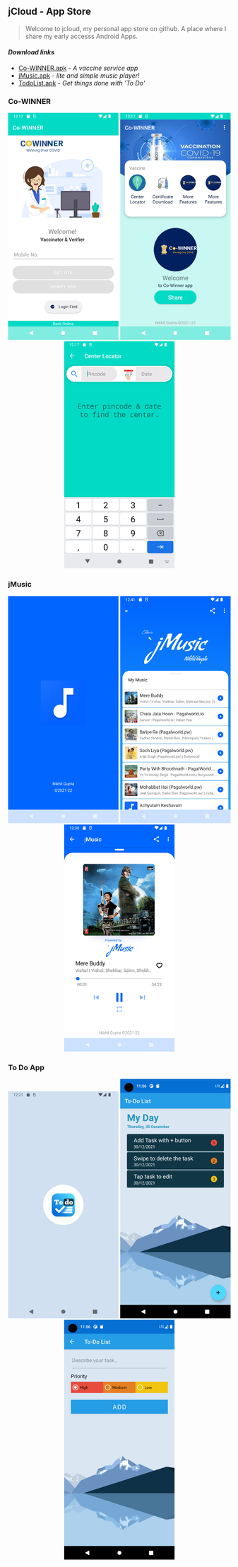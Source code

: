 ## jCloud - App Store

> Welcome to jcloud,
> my personal app store on github.
> A place where I share my early accesss Android Apps.

#### _Download links_
- [Co-WINNER.apk](https://github.com/Nikhil-Gupta-ind/jCloud/raw/master/Co-WINNER/Co-WINNER%201.5.0.apk) - _A vaccine service app_
- [jMusic.apk](https://github.com/Nikhil-Gupta-ind/jCloud/raw/master/jMusic/jMusic%201.5.0.apk) - _lite and simple music player!_
- [TodoList.apk](https://github.com/Nikhil-Gupta-ind/jCloud/raw/master/ToDo%20App/To%20do%20List.apk) - _Get things done with 'To Do'_

### Co-WINNER
<p align="center">
  <img src="https://github.com/Nikhil-Gupta-ind/jCloud/blob/master/Co-WINNER/Screenshot_01.png" width="250" title="Login for certificate">
  <img src="https://github.com/Nikhil-Gupta-ind/jCloud/blob/master/Co-WINNER/Screenshot_02.png" width="250" title="Home Screen">
  <img src="https://github.com/Nikhil-Gupta-ind/jCloud/blob/master/Co-WINNER/Screenshot_03.png" width="250" title="Vaccine finder">
</p>

### jMusic
<p align="center">
  <img src="https://github.com/Nikhil-Gupta-ind/jCloud/blob/master/jMusic/Screenshot_01.png" width="250" title="JMusic">
  <img src="https://github.com/Nikhil-Gupta-ind/jCloud/blob/master/jMusic/Screenshot_02.png" width="250" title="Home Screen">
  <img src="https://github.com/Nikhil-Gupta-ind/jCloud/blob/master/jMusic/Screenshot_03.png" width="250" title="Player Screen" alt="Player Screen">
</p>

### To Do App
<p align="center">
  <img src="https://github.com/Nikhil-Gupta-ind/jCloud/blob/master/ToDo%20App/screenshot_1.png" width="250" title="To Do">
  <img src="https://github.com/Nikhil-Gupta-ind/jCloud/blob/master/ToDo%20App/screenshot_2.png" width="250" title="Task">
  <img src="https://github.com/Nikhil-Gupta-ind/jCloud/blob/master/ToDo%20App/screenshot_3.png" width="250" title="Add Tasks" alt="Add Tasks">
</p>